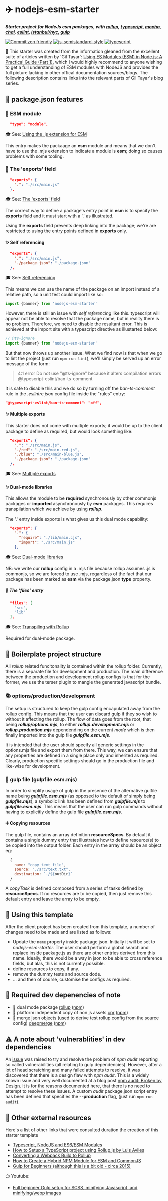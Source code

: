 # :airplane: nodejs-esm-starter

___Starter project for NodeJs esm packages, with [rollup](https://rollupjs.org), [typescript](https://www.typescriptlang.org/), [mocha](https://mochajs.org/), [chai](https://www.chaijs.com/), [eslint](https://eslint.org/), [istanbul/nyc](https://istanbul.js.org/), [gulp](https://gulpjs.com/)___

[![Commitizen friendly](https://img.shields.io/badge/commitizen-friendly-brightgreen.svg)](http://commitizen.github.io/cz-cli/)
[![js-semistandard-style](https://img.shields.io/badge/code%20style-semistandard-brightgreen.svg?style=flat-square)](https://github.com/standard/semistandard)
[![typescript](https://img.shields.io/badge/TypeScript-007ACC?flat&logo=typescript&logoColor=white)](https://www.typescriptlang.org/)

:crown: This starter was created from the information gleaned from the excellent suite of articles written by 'Gil Tayar': [Using ES Modules (ESM) in Node.js: A Practical Guide (Part 1)](https://gils-blog.tayar.org/posts/using-jsm-esm-in-nodejs-a-practical-guide-part-1/), which I would highly recommend to anyone wishing to get a full understanding of ESM modules with NodeJS and provides the full picture lacking in other offical documentation sources/blogs. The following description contains links into the relevant parts of Gil Tayar's blog series.

## :gift: package.json features

### :gem: ESM module

```json
  "type": "module",
```

:mortar_board: See: [Using the .js extension for ESM](https://gils-blog.tayar.org/posts/using-jsm-esm-in-nodejs-a-practical-guide-part-1/#using-the-.js-extension-for-esm)

This entry makes the packaage an __esm__ module and means that we don't have to use the .mjs extension to indicate a module is __esm__; doing so causes problems with some tooling.

### :gem: The 'exports' field

```json
  "exports": {
    ".": "./src/main.js"
  },
```

:mortar_board: See: [The 'exports' field](https://gils-blog.tayar.org/posts/using-jsm-esm-in-nodejs-a-practical-guide-part-2/#the-exports-field)

The correct way to define a package's entry point in __esm__ is to specify the __exports__ field and it must start with a '.' as illustrated.

Using the __exports__ field prevents deep linking into the package; we're are restricted to using the entry points defined in __exports__ only.

#### :sparkles: Self referencing

```json
  "exports": {
    ".": "./src/main.js",
    "./package.json": "./package.json"
  },
```

:mortar_board: See: [Self referencing](https://gils-blog.tayar.org/posts/using-jsm-esm-in-nodejs-a-practical-guide-part-2/#self-referencing-the-package)

This means we can use the name of the package on an import instead of a relative path, so a unit test could import like so:

```js
import {banner} from 'nodejs-esm-starter'
```

However, there is still an issue with _self referencing_ like this. typescript will appear not be able to resolve that the package name, but in reality there is no problem. Therefore, we need to disable the resultant error. This is achieved at the import site with a typescript directive as illustarted below:

```js
// @ts-ignore
import {banner} from 'nodejs-esm-starter'
```

But that now throws up another issue. What we find now is that when we go to lint the project (just run `npm run lint`), we'll simply be served up an error message of the form:

> 4:1  error  Do not use "@ts-ignore" because it alters compilation errors  @typescript-eslint/ban-ts-comment

It is safe to disable this and we do so by turning off the _ban-ts-comment_ rule in the _.eslintrc.json_ config file inside the "rules" entry:

```json
"@typescript-eslint/ban-ts-comment": "off",
```

#### :sparkles: Multiple exports

This starter does not come with multiple exports; it would be up to the client package to define as required, but would look something like:

```json
  "exports": {
    ".": "./src/main.js",
    "./red": "./src/main-red.js",
    "./blue": "./src/main-blue.js",
    "./package.json": "./package.json"
  },
```

:mortar_board: See: [Multiple exports](https://gils-blog.tayar.org/posts/using-jsm-esm-in-nodejs-a-practical-guide-part-2/#multiple-exports)


#### :sparkles: Dual-mode libraries

This allows the module to be __required__ synchronously by other commonjs packages or __imported__ asynchronously by __esm__ packages. This requires transpilation which we achieve by using ___rollup___.

The '.' entry inside exports is what gives us this dual mode capability:

```json
  "exports": {
    ".": {
      "require": "./lib/main.cjs",
      "import": "./src/main.js"
    },
```

:mortar_board: See: [Dual-mode libraries](https://gils-blog.tayar.org/posts/using-jsm-esm-in-nodejs-a-practical-guide-part-2/#dual-mode-libraries)

NB: we write our __rollup__ config in a .mjs file because rollup assumes .js is commonjs, so we are forced to use .mjs, regardless of the fact that our package has been marked as __esm__ via the package.json __type__ property.

##### :page_with_curl: The 'files' entry

```json
  "files": [
    "src",
    "lib"
  ],
```

:mortar_board: See: [Transpiling with Rollup](https://gils-blog.tayar.org/posts/using-jsm-esm-in-nodejs-a-practical-guide-part-2/#transpiling-esm-to-cjs-using-rollup)

Required for dual-mode package.

## :open_file_folder: Boilerplate project structure

All _rollup_ related funcitonality is contained within the rollup folder. Currently, there is a separate file for development and production. The main difference between the production and development rollup configs is that for the former, we use the terser plugin to mangle the generated javascript bundle.

### :books: options/production/development

The setup is structured to keep the gulp config encapulated away from the rollup config. This means that the user can discard gulp if they so wish to without it affecting the rollup. The flow of data goes from the root, that being ___rollup/options.mjs___, to either ___rollup.development.mjs___ or ___rollup.production.mjs___ dependending on the current _mode_ which is then finally imported into the gulp file ___gulpfile.esm.mjs___.

It is intended that the user should specify all generic settings in the options.mjs file and export them from there. This way, we can ensure that any properties are defined in a single place only and inherited as required. Clearly, production specific settings should go in the production file and like-wise for development.

### :beers: gulp file (gulpfile.esm.mjs)

In order to simplify usage of gulp in the presence of the alternative gulfile name being ___gulpfile.esm.mjs___ (as opposed to the default of simply being ___gulpfile.mjs___), a symbolic link has been defined from ___gulpfile.mjs___ to ___gulpfile.esm.mjs___. This means that the user can run gulp commands without having to explicitly define the gulp file ___gulpfile.esm.mjs___.

#### :heavy_plus_sign: Copying resources

The gulp file, contains an array definition __resourceSpecs__. By default it contains a single dummy entry that illustrates how to define resource(s) to be copied into the output folder. Each entry in the array should be an object eg:

```js
  {
    name: "copy text file",
    source: "./src/text.txt",
    destination: `./${outDir}`
  }
```

A _copyTask_ is defined composed from a series of tasks defined by __resourceSpecs__. If no resources are to be copied, then just remove this default entry and leave the array to be empty.

## :rocket: Using this template

After the client project has been created from this template, a number of changes need to be made and are listed as follows:

+ Update the `name` property inside package.json. Initially it will be set to _nodejs-esm-starter_. The user should perform a global search and replace inside package.js as there are other entries derived from this name. Ideally, there would be a way in json to be able to cross reference fields, but alas, this is not currently possible.
+ define resources to copy, if any.
+ remove the dummy tests and source dode.
+ ... and then of course, customise the configs as required.

## :construction: Required dev depenencies of note

+ :hammer: dual mode package [rollup](https://www.rollupjs.org) ([npm](https://www.npmjs.com/package/rollup))
+ :hammer: platform independent copy of non js assets [cpr](https://github.com/davglass/cpr) ([npm](https://www.npmjs.com/package/cpr))
+ :hammer: merge json objects (used to derive test rollup config from the source config) [deepmerge](https://github.com/TehShrike/deepmerge) ([npm](https://www.npmjs.com/package/deepmerge))

## :warning: A note about 'vulnerablities' in dev dependencies

An [issue](#issues/17) was raised to try and resolve the problem of _npm audit_ reporting so called vulnerabilities (all relating to gulp dependencies). However, after a lot of head scratching and many failed attempts to resolve, it was discovered that there is a design flaw with _npm audit_. This is a widely known issue and very well documented at a blog post [npm audit: Broken by Design](https://overreacted.io/npm-audit-broken-by-design/). It is for the reasons documented here, that there is no need to attempt to resolve these issues. A custom _audit_ package.json script entry has been defined that specifies the __--production__ flag, (just run `npm run audit`).

## :checkered_flag: Other external resources

Here's a list of other links that were consulted duration the creation of this starter template

+ [Typescript, NodeJS and ES6/ESM Modules](https://dev.to/asteinarson/typescript-nodejs-and-es6-esm-modules-18ea)
+ [How to Setup a TypeScript project using Rollup.js by Luis Aviles](https://www.thisdot.co/blog/how-to-setup-a-typescript-project-using-rollup-js)
+ [Converting a Webpack Build to Rollup](https://shipshape.io/blog/converting-a-webpack-build-to-rollup/)
+ [How to Create a Hybrid NPM Module for ESM and CommonJS](https://www.sensedeep.com/blog/posts/2021/how-to-create-single-source-npm-module.html)
+ [Gulp for Beginners (although this is a bit old - circa 2015)](https://css-tricks.com/gulp-for-beginners/)

:tv: Youtube:

+ [Full beginner Gulp setup for SCSS, minifying Javascript, and minifying/webp images](https://www.youtube.com/watch?v=ubHwScDfRQA&t=2s)

